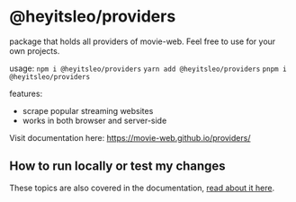 # @heyitsleo/providers

package that holds all providers of movie-web.
Feel free to use for your own projects.

usage:
`npm i @heyitsleo/providers`
`yarn add @heyitsleo/providers`
`pnpm i @heyitsleo/providers`

features:
- scrape popular streaming websites
- works in both browser and server-side

Visit documentation here: https://movie-web.github.io/providers/

## How to run locally or test my changes

These topics are also covered in the documentation, [read about it here](https://movie-web.github.io/providers/extra-topics/development).
